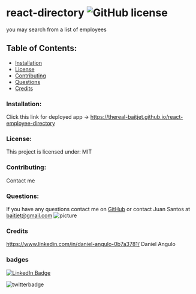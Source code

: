 # react-directory  ![GitHub license](https://img.shields.io/github/license/Naereen/StrapDown.js.svg)
  you may search from a list of employees
  ## Table of Contents:
  * [Installation](#installatio)
  * [License](#license)
  * [Contributing](#contributing)
  * [Questions](#questions)
  * [Credits](#credits)
  ### Installation:
  
  Click this link for deployed app -> https://thereal-baitjet.github.io/react-employee-directory
  
  ### License:
  This project is licensed under:
  MIT
  
  ### Contributing:
  Contact me
  
  ### Questions:
  If you have any questions contact me on [GitHub](https://github.com/thereal-baitjet) or contact 
  Juan Santos at baitjet@gmail.com
  ![picture](https://github.com/thereal-baitjet.png?size=80)
   ### Credits 
   https://www.linkedin.com/in/daniel-angulo-0b7a3781/ Daniel Angulo
   ### badges
  [![LinkedIn Badge](https://img.shields.io/badge/LinkedIn-Profile-informational?style=flat&logo=linkedin&logoColor=red&color=0D76A8)](https://www.linkedin.com/in/juan-santos-8380b0186/)


  ![twitterbadge](https://img.shields.io/twitter/url?logoColor=red&style=social&url=https%3A%2F%2Ftwitter.com%2FBaitjet4)
